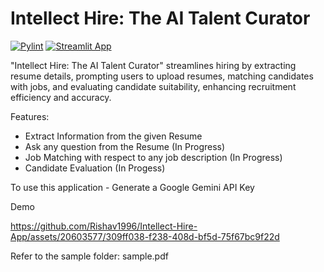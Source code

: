 # Intellect Hire: The AI Talent Curator

[![Pylint](https://github.com/Rishav1996/Intellect-Hire-App/actions/workflows/pylint.yml/badge.svg)](https://github.com/Rishav1996/Intellect-Hire-App/actions/workflows/pylint.yml)
[![Streamlit App](https://static.streamlit.io/badges/streamlit_badge_black_white.svg)](https://intellect-hire-app.streamlit.app/)

"Intellect Hire: The AI Talent Curator" streamlines hiring by extracting resume details, prompting users to upload resumes, matching candidates with jobs, and evaluating candidate suitability, enhancing recruitment efficiency and accuracy.

Features:
- Extract Information from the given Resume
- Ask any question from the Resume (In Progress)
- Job Matching with respect to any job description (In Progress)
- Candidate Evaluation (In Progess)

To use this application - Generate a Google Gemini API Key

Demo

https://github.com/Rishav1996/Intellect-Hire-App/assets/20603577/309ff038-f238-408d-bf5d-75f67bc9f22d

Refer to the sample folder: sample.pdf

